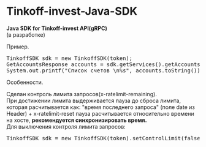 # Tinkoff-invest-Java-SDK
 <b>Java SDK for Tinkoff-invest API(gRPC)</b> <br/>
  (в разработке)<br/>

Пример.<br>
<pre>TinkoffSDK sdk = new TinkoffSDK(token);
GetAccountsResponse accounts = sdk.getServices().getAccounts().GetAccounts();
System.out.printf("Список счетов \n%s", accounts.toString());</pre>
 
Особенности.<br/>

Сделан контроль лимита запросов(x-ratelimit-remaining).<br/>
При достижении лимита выдерживается пауза до сброса лимита, которая расчитывается как: "время последнего запроса" (поле date из Header) + x-ratelimit-reset пауза расчитывается относительно времени на хосте, <b>рекомендуется синхронизировать время. </b><br/>
Для выключения контроля лимита запросов: <br/>
<pre>TinkoffSDK sdk = new TinkoffSDK(token).setControlLimit(false);</pre>


